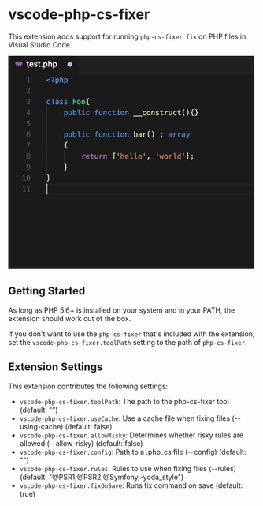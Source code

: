 # vscode-php-cs-fixer

This extension adds support for running `php-cs-fixer fix` on PHP files in Visual Studio Code.

![demo](demo.gif)

## Getting Started

As long as PHP 5.6+ is installed on your system and in your PATH, the extension should work out of the box.

If you don't want to use the `php-cs-fixer` that's included with the extension, set the `vscode-php-cs-fixer.toolPath` setting to the path of `php-cs-fixer`.

## Extension Settings

This extension contributes the following settings:

* `vscode-php-cs-fixer.toolPath`: The path to the php-cs-fixer tool (default: "")
* `vscode-php-cs-fixer.useCache`: Use a cache file when fixing files (--using-cache) (default: false)
* `vscode-php-cs-fixer.allowRisky`: Determines whether risky rules are allowed (--allow-risky) (default: false)
* `vscode-php-cs-fixer.config`: Path to a .php_cs file (--config) (default: "")
* `vscode-php-cs-fixer.rules`: Rules to use when fixing files (--rules) (default: "@PSR1,@PSR2,@Symfony,-yoda_style")
* `vscode-php-cs-fixer.fixOnSave`: Runs fix command on save (default: true)
